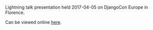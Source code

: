 Lightning talk presentation held 2017-04-05 on DjangoCon Europe in Florence.

Can be viewed online [here](https://mislavcimpersak.github.io/lightning-talk-awesome-dev-fun/).
